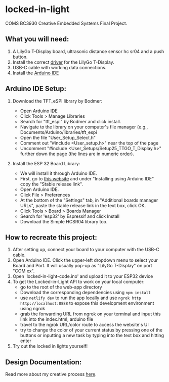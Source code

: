 # locked-in-light
COMS BC3930 Creative Embedded Systems Final Project. 

## What you will need:
1. A LilyGo T-Display board, ultrasonic distance sensor hc sr04 and a push button. 
2. Install the correct [driver](https://github.com/Xinyuan-LilyGO/TTGO-T-Display) for the LilyGo T-Display.
3. USB-C cable with working data connections.
4. Install the [Arduino IDE](https://www.arduino.cc/en/software)

## Arduino IDE Setup:
1. Download the TFT_eSPI library by Bodmer:
    - Open Arduino IDE
    - Click Tools > Manage Libraries
    - Search for "tft_espi" by Bodmer and click install.
    - Navigate to the library on your computer's file manager (e.g., Documents/Arduino/libraries/tft_espi
    - Open the file "User_Setup_Select.h"
    - Comment out "#include <User_setup.h>" near the top of the page
    - Uncomment "#include <User_Setups/Setup25_TTGO_T_Display.h>" further down the page (the lines are in numeric order).

2. Install the ESP 32 Board Library:
    - We will install it through Arduino IDE.
    - First, go to [this website](https://docs.espressif.com/projects/arduino-esp32/en/latest/installing.html) and under "Installing using Arduino IDE" copy the "Stable release link".
    - Open Arduino IDE.
    - Click File > Preferences
    - At the bottom of the "Settings" tab, in "Additional boards manager URLs", paste the stable release link in the text box, click OK.
    - Click Tools > Board > Boards Manager
    - Search for 'esp32' by Espressif and click Install
    - Download the Simple HCSR04 library too. 
      
## How to recreate this project:
1. After setting up, connect your board to your computer with the USB-C cable.
2. Open Arduino IDE. Click the upper-left dropdown menu to select your Board and Port. It will usually pop-up as "LilyGo T-Display" on port "COM xx".
4. Open 'locked-in-light-code.ino' and upload it to your ESP32 device
5. To get the Locked-in-Light API to work on your local computer:
    - go to the root of the web-app directory 
    - Download the corresponding dependencies using `npm install`
    - use `netlify dev` to run the app locally and use `ngrok http http://localhost:8888` to expose this development environment using ngrok
    - grab the forwarding URL from ngrok on your terminal and input this link into the index.html, arduino file 
    - travel to the ngrok URL/color route to access the website's UI
    - try to change the color of your current status by pressing one of the buttons or inputting a new task by typing into the text box and hitting enter
6. Try out the locked in lights yourself! 

## Design Documentation: 
Read more about my creative process [here](https://denim-duckling-124.notion.site/Module-4-Locked-in-Lights-1487d975e60580e4acc5dc75ee4d8802?pvs=4). 